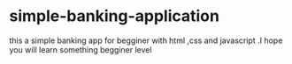 # simple-banking-application
this a simple banking app for begginer with html ,css and javascript .I hope you will learn something begginer level 
